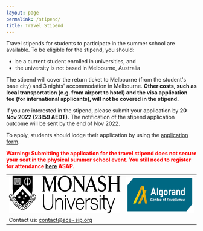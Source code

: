 ```yaml
---
layout: page
permalink: /stipend/
title: Travel Stipend
---
```


Travel stipends for students to participate in the summer school are available. To be eligible for the stipend, you should:

* be a current student enrolled in universities, and
* the university is not based in Melbourne, Australia

The stipend will cover the return ticket to Melbourne (from the student's base city) and 3 nights' accommodation in Melbourne. **Other costs, such as local transportation (e.g. from airport to hotel) and the visa application fee (for international applicants), will not be covered in the stipend.**

If you are interested in the stipend, please submit your application by **20 Nov 2022 (23:59 AEDT).** 
The notification of the stipend application outcome will be sent by the end of Nov 2022.

To apply, students should lodge their application by using the [application form](https://docs.google.com/forms/d/e/1FAIpQLScsVIYLPbneVMJo-kXPnX3cGEmF218muw9xVlzFbF0FEjidTw/viewform). 

<span style="color:red">**Warning: Submitting the application for the travel stipend does not secure your seat in the physical summer school event. 
You still need to register for attendance [here](https://acesummerschool.github.io/registration/) ASAP.**</span>

<table style="width:100%; border:none">
  <tr>
    <td style="text-align:center;border:none"><img src="/assets/img/monash.png" height="100"></td>
    <td style="text-align:center;border:none"><img src="/assets/img/ace-sip.png" height="100"></td>
  </tr>
  <tr>
    <td style="text-align:left;border:none">Contact us: <a href="mailto:contact@ace-sip.org">contact@ace-sip.org</a></td>
  </tr>
</table>